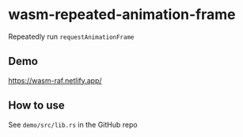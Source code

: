 # wasm-repeated-animation-frame
Repeatedly run `requestAnimationFrame`

## Demo
https://wasm-raf.netlify.app/

## How to use
See `demo/src/lib.rs` in the GitHub repo
